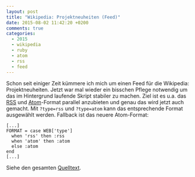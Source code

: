 ```yaml
---
layout: post
title: "Wikipedia: Projektneuheiten (Feed)"
date: 2015-08-02 11:42:20 +0200
comments: true
categories:
  - 2015
  - wikipedia
  - ruby
  - atom
  - rss
  - feed
---
```

Schon seit einiger Zeit kümmere ich mich um einen Feed für die
Wikipedia: Projektneuheiten. Jetzt war mal wieder ein bisschen Pflege
notwendig um das im Hintergrund laufende Skript stabiler zu machen.
Ziel ist es u.a. das [RSS][rss] und [Atom][atom]-Format parallel anzubieten und genau das
wird jetzt auch gemacht. Mit `?type=rss` und `?type=atom` kann das
entsprechende Format ausgewählt werden. Fallback ist das neuere
Atom-Format:

    [...]
    FORMAT = case WEB['type']
      when 'rss' then :rss
      when 'atom' then :atom
      else :atom
    end
    [...]

Siehe den gesamten [Quelltext][gist].

[rss]: https://tools.wmflabs.org/projektneuheiten-feed/?type=rss
[atom]: https://tools.wmflabs.org/projektneuheiten-feed/?type=atom
[gist]: http://git.io/vOZ2l
